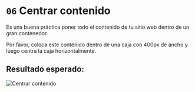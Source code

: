 # `06` Centrar contenido

Es una buena práctica poner todo el contenido de tu sitio web dentro de un gran contenedor.

Por favor, coloca este contenido dentro de una caja con 400px de ancho y luego centra la caja horizontalmente.

## Resultado esperado:

![Centrar contenido](https://github.com/4GeeksAcademy/layouts-exercises/blob/master/.learn/assets/XX6daZ3.png?raw=true)